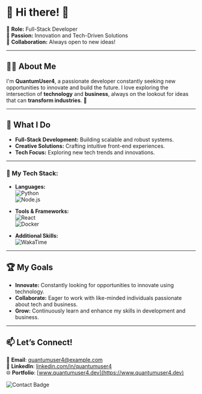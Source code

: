 # 🌟 Hi there! 👋

🎨 **Role:** Full-Stack Developer  
🚀 **Passion:** Innovation and Tech-Driven Solutions  
🤝 **Collaboration:** Always open to new ideas!  

---

## 👨‍💻 About Me  
I'm **QuantumUser4**, a passionate developer constantly seeking new opportunities to innovate and build the future. I love exploring the intersection of **technology** and **business**, always on the lookout for ideas that can **transform industries**. 🚀  

---

## 🔧 What I Do  

- **Full-Stack Development:** Building scalable and robust systems.  
- **Creative Solutions:** Crafting intuitive front-end experiences.  
- **Tech Focus:** Exploring new tech trends and innovations.

---

### 🚀 My Tech Stack:

- **Languages:**  
  ![Python](https://img.shields.io/badge/Python-Expert-blue?style=for-the-badge&logo=python&logoColor=white)  
  ![Node.js](https://img.shields.io/badge/Node.js-339933?style=for-the-badge&logo=node.js&logoColor=white)  

- **Tools & Frameworks:**  
  ![React](https://img.shields.io/badge/React-Expert-blue?style=for-the-badge&logo=react&logoColor=white)  
  ![Docker](https://img.shields.io/badge/Docker-Experienced-blue?style=for-the-badge&logo=docker&logoColor=white)  

- **Additional Skills:**  
  ![WakaTime](https://wakatime.com/badge/user/your_username.svg)  

---

## 🏆 My Goals

- **Innovate:** Constantly looking for opportunities to innovate using technology.  
- **Collaborate:** Eager to work with like-minded individuals passionate about tech and business.  
- **Grow:** Continuously learn and enhance my skills in development and business.

---

## 📫 Let’s Connect!

📧 **Email**: quantumuser4@example.com  
💼 **LinkedIn**: [linkedin.com/in/quantumuser4](https://linkedin.com/in/quantumuser4)  
🌐 **Portfolio**: [www.quantumuser4.dev](https://www.quantumuser4.dev)  

![Contact Badge](https://img.shields.io/badge/Let's_Connect-Contact_Me-brightgreen?style=for-the-badge)
